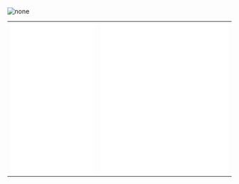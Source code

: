  <img align="center" width="260" alt="none" src="https://count.getloli.com/@arcibyte?name=arcibyte&theme=booru-touhoulat&padding=3&offset=0&align=top&scale=1&pixelated=1&darkmode=auto&num=4&prefix=1"/>

<table>
<tbody>
  <tr>
    <td>
      <img align="left" alt="none" src="/general.svg"/>
    </td>
    <td valign="top">
      <img align="right" alt="none" src="/medias.svg"/>
    </td>
  </tr>
</tbody>
</table>

